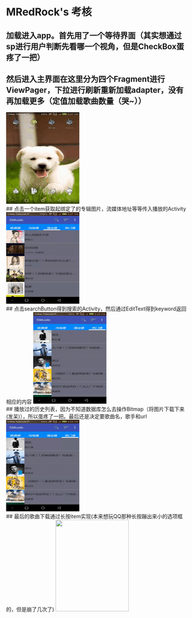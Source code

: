 # MRedRock's 考核
## 加载进入app。首先用了一个等待界面（其实想通过sp进行用户判断先看哪一个视角，但是CheckBox蛋疼了一把）
## 然后进入主界面在这里分为四个Fragment进行ViewPager，下拉进行刷新重新加载adapter，没有再加载更多（定值加载歌曲数量（哭~））
<img src="https://github.com/krisez/Examshit/blob/master/gif/first.gif" width="200px" height="250px"/>
<br/>
## 点击一个item获取起绑定了的专辑图片，流媒体地址等等传入播放的Activity
<img src="https://github.com/krisez/Examshit/blob/master/gif/play.gif" width="200px" height="250px"/>
<br/>
## 点击searchButton得到搜索的Activity，然后通过EditText得到keyword返回相应的内容
<img src="https://github.com/krisez/Examshit/blob/master/gif/search.gif" width="200px" height="250px"/>
<br/>
## 播放过的历史列表，因为不知道数据库怎么去操作Bitmap（将图片下载下来(发呆)），所以蛋疼了一把。最后还是决定要歌曲名，歌手和url
<img src="https://github.com/krisez/Examshit/blob/master/gif/list.gif" width="200px" height="250px"/>
<br/>
## 最后的歌曲下载通过长按item实现(本来想玩QQ那种长按蹦出来小的选项框的，但是崩了几次了)
<img src="https://github.com/krisez/Examshit/blob/master/gif/end.gif" width="200px" height="250px"/>
<br/>
